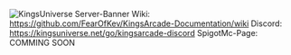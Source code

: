 ![KingsUniverse Server-Banner](https://images.kingsuniverse.net/logo/KingsUniverse.png)
Wiki: https://github.com/FearOfKev/KingsArcade-Documentation/wiki
Discord: https://kingsuniverse.net/go/kingsarcade-discord
SpigotMc-Page: COMMING SOON
